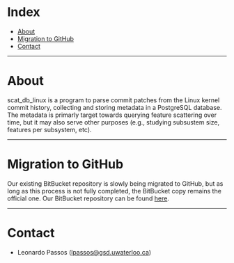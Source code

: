 # Index

  + [About](#about)
  + [Migration to GitHub](#migration-to-github)
  + [Contact](#contact)

---
# About

scat_db_linux is a program to parse commit patches from the Linux kernel commit history, collecting and storing metadata in a PostgreSQL database. The metadata is primarly target towards querying feature scattering over time, but it may also serve other purposes (e.g., studying subsustem size, features per subsystem, etc).

---
# Migration to GitHub

Our existing BitBucket repository is slowly being migrated to GitHub,
but as long as this process is not fully completed, the BitBucket
copy remains the official one. Our BitBucket repository can be found
[here](https://bitbucket.org/lpassos/scat_db_linux).

---
# Contact

 + Leonardo Passos (lpassos@gsd.uwaterloo.ca)

